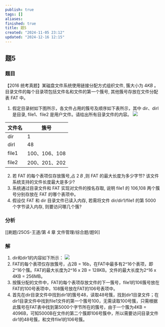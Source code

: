```yaml
---
publish: true
tags: []
aliases: 
finished: true
title: 题5
created: "2024-11-05 23:12"
updated: "2024-12-16 12:15"
---
```

## 题5
### 题目
【2016 统考真题】某磁盘文件系统使用链接分配方式组织文件, 簇大小为 $4{KB}$ 。目录文件的每个目录项包括文件名和文件的第一个簇号, 其他簇号存放在文件分配表 FAT 中。
1) 假定目录树如下图所示，各文件占用的簇号及顺序如下表所示，其中 dir、dirl 是目录, file1、file2 是用户文件。请给出所有目录文件的内容。
![](https://img.hwenyi.tech/202407291547084.webp)

| 文件名 | 簇号        |
| ---- | ----------- |
| dir  | 1           |
| dirl | 48          |
| file1 | 100、106、108|
| file2 | 200、201、202|

2) 若 FAT 的每个表项仅存放簇号,占 $2\;B$ ,则 FAT 的最大长度为多少字节? 该文件系统支持的文件长度最大是多少?
3) 系统通过目录文件和 FAT 实现对文件的按名存取, 说明 file1 的 106,108 两个簇号分别存放在 FAT 的哪个表项中。
4) 假设仅 FAT 和 dir 目录文件已读入内存, 若需将文件 dir/dir1/file1 的第 5000 个字节读入内存, 则要访问哪几个簇?
### 分析
[[刷题/25OS-王道/第 4 章 文件管理/综合题/题9]]
### 解
1. dir和dir1的内容如下所示： ![](https://img.hwenyi.tech/202411091344955.webp)
2. FAT的每个表项仅存放簇号，占2B = 16b，在FAT中最多有2^16个表项，即2^16个簇。FAT的最大长度为2^16 x 2B = 128KB。文件的最大长度为2^16 x 4KB = 256MB。
3. 按簇分配的文件中，FAT的每个表项存放文件的下一簇号，file1的106簇号放在FAT的100号表项中，108簇号放在FAT的106号表项中。
4. 首先在dir目录文件中找到dir1的簇号48，读取48号簇，找到dir1目录文件；在dir1目录文件中找到file1文件的第一个簇号100，无需读取100号簇，只需根据此簇号在FAT表中找到第5000个字节所在的簇号，由于一个簇为4KB = 4096B，可知5000B在文件的第二个簇即106号簇中，所以需要访问目录文件dir1的48号簇，和文件file1的106号簇。